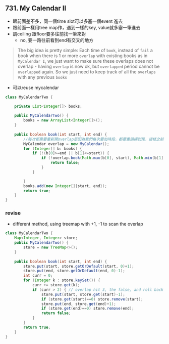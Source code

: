 ## 731. My Calendar II

* 跟前面差不多，同一個time slot可以多塞一個event 進去
* 跟前面一樣用tree map作，遇到一樣的key, value就多塞一筆進去
* 調ceiling 跟floor要多往前找一筆來對
  * no, 要一路往前看到end有交叉的地方

>The big idea is pretty simple:
>Each time of `book`, instead of `fail` a book when there is 1 or more `overlap` with existing books as in `MyCalendar I`, we just want to make sure these overlaps does not overlap - having `overlap` is now ok, but `overlapped` period cannot be `overlapped` again.
>So we just need to keep track of all the `overlaps` with any previous `books`

* 可以reuse mycalendar

```java
class MyCalendarTwo {

    private List<Integer[]> books;
    
    public MyCalendarTwo() {
        books = new ArrayList<Integer[]>();
    }
    
    public boolean book(int start, int end) {
        //每次都需要重新開overlap是因為我們每次要加時段，都要重頭掃到尾，這樣之前留下來的紀錄很快就會讓我們overlap了。
        MyCalendar overlap = new MyCalendar();
        for (Integer[] b: books) {
            if (!(b[0]>=end || b[1]<=start)) {
                if (!overlap.book(Math.max(b[0], start), Math.min(b[1], end))) {
                    return false;
                }
            }

        }
        books.add(new Integer[]{start, end});
        return true;
    }
}
```

### revise

* different method, using treemap with +1, -1 to scan the overlap

```java
class MyCalendarTwo {
    Map<Integer, Integer> store;
    public MyCalendarTwo() {
        store = new TreeMap<>();
    }
    
    public boolean book(int start, int end) {
        store.put(start, store.getOrDefault(start, 0)+1);
        store.put(end, store.getOrDefault(end, 0)-1);
        int curr = 0;
        for (Integer k : store.keySet()) {
            curr += store.get(k);
            if (curr > 2) { // overlap hit 3, the false, and roll back the change!!!!
                store.put(start, store.get(start)-1);
                if (store.get(start)==0) store.remove(start);
                store.put(end, store.get(end)+1);
                if (store.get(end)==0) store.remove(end);
                return false;
            }
        }
        return true;
    }
}
```

